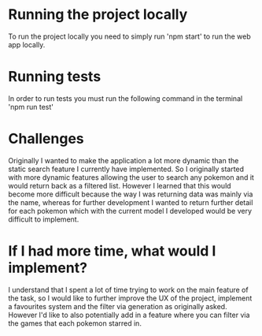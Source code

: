 # Running the project locally
To run the project locally you need to simply run 'npm start' to run the web app locally.

# Running tests
In order to run tests you must run the following command in the terminal 'npm run test'

# Challenges
Originally I wanted to make the application a lot more dynamic than the static search feature I currently have implemented. So I originally started with more dynamic features allowing the user to search any pokemon and it would return back as a filtered list. However I learned that this would become more difficult because the way I was returning data was mainly via the name, whereas for further development I wanted to return further detail for each pokemon which with the current model I developed would be very difficult to implement.

# If I had more time, what would I implement?
I understand that I spent a lot of time trying to work on the main feature of the task, so I would like to further improve the UX of the project, implement a favourites system and the filter via generation as originally asked. However I'd like to also potentially add in a feature where you can filter via the games that each pokemon starred in.
